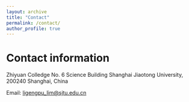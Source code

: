 ```yaml
---
layout: archive
title: "Contact"
permalink: /contact/
author_profile: true
---
```


# Contact information
Zhiyuan Colledge
No. 6 Science Building
Shanghai Jiaotong University, 200240
Shanghai, China

Email: ligengpu_lim@sjtu.edu.cn


